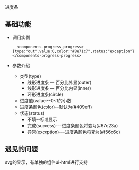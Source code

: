 进度条

## 基础功能

- 调用实例

        <components-progress-progress>{type:"out",value:0,color:"#8e71c7",status:"exception"}</components-progress-progress>

- 参数介绍
    + 类型(type)
        - 线形进度条 — 百分比外显(outer)
        - 线形进度条 — 百分比内显(inner)
        - 环形进度条(circle)
    + 进度值(value)--0~1的小数
    + 进度条颜色(color)--默认为(#409eff)
    + 状态(status)
        - 不填--标准显示
        - 完成(success)---进度条颜色将变为(#67c23a)
        - 异常(exception)---进度条颜色将变为(#f56c6c)


## 遇见的问题

svg的显示，有单独的组件ui-html进行支持